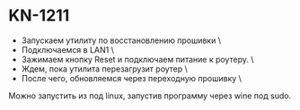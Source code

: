 # KN-1211

* Запускаем утилиту по восстановлению прошивки \
* Подключаемся в LAN1 \
* Зажимаем кнопку Reset и подключаем питание к роутеру. \
* Ждем, пока утилита перезагрузит роутер \
* После чего, обновляемся через переходную прошивку \

Можно запустить из под linux, запустив программу через wine под sudo.
